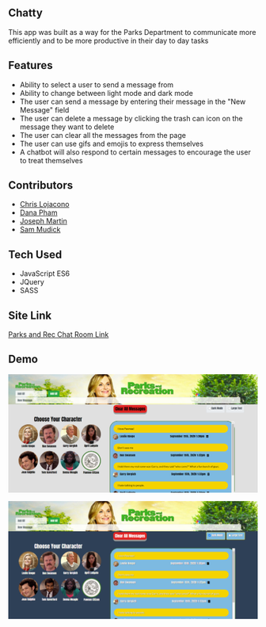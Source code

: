 ## Chatty
This app was built as a way for the Parks Department to communicate more efficiently and to be more productive in their day to day tasks

## Features
* Ability to select a user to send a message from
* Ability to change between light mode and dark mode
* The user can send a message by entering their message in the "New Message" field
* The user can delete a message by clicking the trash can icon on the message they want to delete
* The user can clear all the messages from the page
* The user can use gifs and emojis to express themselves
* A chatbot will also respond to certain messages to encourage the user to treat themselves

## Contributors
- [Chris Lojacono](https://github.com/chrislojacono)
- [Dana Pham](https://github.com/danapham)
- [Joseph Martin](https://github.com/josephtmartin)
- [Sam Mudick](https://github.com/smudick)

## Tech Used
* JavaScript ES6
* JQuery
* SASS

## Site Link
[Parks and Rec Chat Room Link](https://parksandrecchat.netlify.app/)

## Demo
![Light Mode](src/assets/images/parks-rec-light.png)

![Dark Mode](src/assets/images/parks-rec-dark.png)
